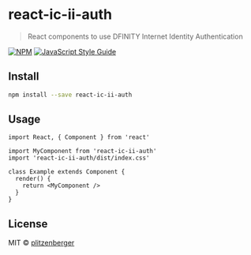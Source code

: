 # react-ic-ii-auth

> React components to use DFINITY Internet Identity Authentication

[![NPM](https://img.shields.io/npm/v/react-ic-ii-auth.svg)](https://www.npmjs.com/package/react-ic-ii-auth) [![JavaScript Style Guide](https://img.shields.io/badge/code_style-standard-brightgreen.svg)](https://standardjs.com)

## Install

```bash
npm install --save react-ic-ii-auth
```

## Usage

```tsx
import React, { Component } from 'react'

import MyComponent from 'react-ic-ii-auth'
import 'react-ic-ii-auth/dist/index.css'

class Example extends Component {
  render() {
    return <MyComponent />
  }
}
```

## License

MIT © [plitzenberger](https://github.com/plitzenberger)
